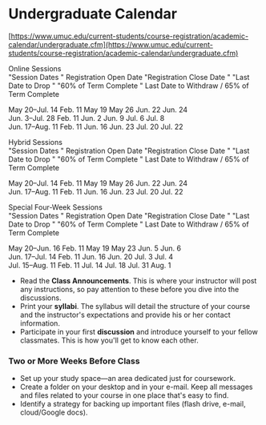 
# Undergraduate Calendar
[https://www.umuc.edu/current-students/course-registration/academic-calendar/undergraduate.cfm](https://www.umuc.edu/current-students/course-registration/academic-calendar/undergraduate.cfm)

	
Online Sessions																			
"Session Dates	"	Registration Open Date	"Registration Close Date	"	"Last Date to Drop	"	"60% of Term Complete	"	Last Date to Withdraw / 65% of Term Complete

May 20–Jul. 14	Feb. 11	May 19	May 26	Jun. 22	Jun. 24														
Jun. 3–Jul. 28	Feb. 11	Jun. 2	Jun. 9	Jul. 6	Jul. 8														
Jun. 17–Aug. 11	Feb. 11	Jun. 16	Jun. 23	Jul. 20	Jul. 22														

Hybrid Sessions																			
"Session Dates	"	Registration Open Date	"Registration Close Date	"	"Last Date to Drop	"	"60% of Term Complete	"	Last Date to Withdraw / 65% of Term Complete

May 20–Jul. 14	Feb. 11	May 19	May 26	Jun. 22	Jun. 24														
Jun. 17–Aug. 11	Feb. 11	Jun. 16	Jun. 23	Jul. 20	Jul. 22														

Special Four-Week Sessions																			
"Session Dates	"	Registration Open Date	"Registration Close Date	"	"Last Date to Drop	"	"60% of Term Complete	"	Last Date to Withdraw / 65% of Term Complete

May 20–Jun. 16	Feb. 11	May 19	May 23	Jun. 5	Jun. 6														
Jun. 17–Jul. 14	Feb. 11	Jun. 16	Jun. 20	Jul. 3	Jul. 4														
Jul. 15–Aug. 11	Feb. 11	Jul. 14	Jul. 18	Jul. 31	Aug. 1														


-   Read the **Class Announcements**. This is where your instructor will post any instructions, so pay attention to these before you dive into the discussions.
-   Print your **syllabi**. The syllabus will detail the structure of your course and the instructor's expectations and provide his or her contact information.
-   Participate in your first **discussion** and introduce yourself to your fellow classmates. This is how you'll get to know each other.
### Two or More Weeks Before Class

-   Set up your study space—an area dedicated just for coursework.
-   Create a folder on your desktop and in your e-mail. Keep all messages and files related to your course in one place that's easy to find.
-   Identify a strategy for backing up important files (flash drive, e-mail, cloud/Google docs).
<!--stackedit_data:
eyJoaXN0b3J5IjpbMTUxNzM4NTk0NCwxMTY0MTU3NjkxXX0=
-->